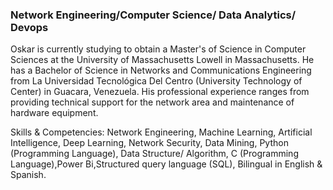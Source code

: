 
### **Network Engineering/Computer Science/ Data Analytics/ Devops**


Oskar is currently studying to obtain a Master's of Science in Computer Sciences at the University of Massachusetts Lowell in Massachusetts. He has a Bachelor of Science in Networks and Communications Engineering from La Universidad Tecnológica Del Centro (University Technology of Center) in Guacara, Venezuela. His professional experience ranges from providing technical support for the network area and maintenance of hardware equipment. 

Skills & Competencies:
Network Engineering, Machine Learning, Artificial Intelligence, Deep Learning, Network Security, Data Mining, Python (Programming Language), Data Structure/ Algorithm, C (Programming Language),Power Bi,Structured query language (SQL), Bilingual in English & Spanish.
<!--
**okrbd92/okrbd92** is a ✨ _special_ ✨ repository because its `README.md` (this file) appears on your GitHub profile.



Here are some ideas to get you started:

- 🔭 I’m currently working on ...
- 🌱 I’m currently learning ...
- 👯 I’m looking to collaborate on ...
- 🤔 I’m looking for help with ...
- 💬 Ask me about ...
- 📫 How to reach me: ...
- 😄 Pronouns: ...
- ⚡ Fun fact: ...
-->
